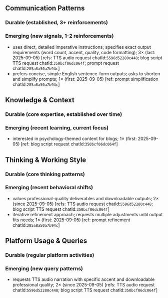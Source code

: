 ## Communication Patterns
### Durable (established, 3+ reinforcements)

### Emerging (new signals, 1-2 reinforcements)
- uses direct, detailed imperative instructions; specifies exact output requirements (word count, accent, quality, code formatting); 3× (last: 2025-09-05) [refs: TTS audio request chatId:`5596d52280c448`; blog script TTS request chatId:`350bcf06dc064f`; prompt request chatId:`285a8a50a7b94c`]
- prefers concise, simple English sentence-form outputs; asks to shorten and simplify prompts; 1× (first: 2025-09-05) [ref: prompt simplification chatId:`285a8a50a7b94c`]

## Knowledge & Context
### Durable (core expertise, established over time)

### Emerging (recent learning, current focus)
- interested in psychology-themed content for blogs; 1× (first: 2025-09-05) [ref: blog script request chatId:`350bcf06dc064f`]

## Thinking & Working Style
### Durable (core thinking patterns)

### Emerging (recent behavioral shifts)
- values professional-quality deliverables and downloadable outputs; 2× (since 2025-09-05) [refs: TTS audio request chatId:`5596d52280c448`; blog script TTS request chatId:`350bcf06dc064f`]
- iterative refinement approach; requests multiple adjustments until output fits needs; 1× (first: 2025-09-05) [ref: prompt refinement chatId:`285a8a50a7b94c`]

## Platform Usage & Queries
### Durable (regular platform activities)

### Emerging (new query patterns)
- requests TTS audio narration with specific accent and downloadable professional quality; 2× (since 2025-09-05) [refs: TTS audio request chatId:`5596d52280c448`; blog script TTS request chatId:`350bcf06dc064f`]